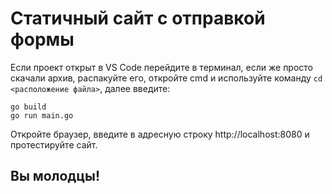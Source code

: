 #  Статичный сайт с отправкой формы

Если проект открыт в VS Code перейдите в терминал, если же просто скачали архив, распакуйте его, откройте cmd и используйте команду `cd <расположение файла>`, далее введите:
```
go build
go run main.go
```
Откройте браузер, введите в адресную строку http://localhost:8080 и протестируйте сайт.
## Вы молодцы!
